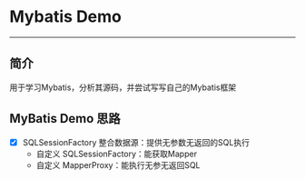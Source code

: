 # Mybatis Demo
***
## 简介
用于学习Mybatis，分析其源码，并尝试写写自己的Mybatis框架

## MyBatis Demo 思路
- [x] SQLSessionFactory 整合数据源：提供无参数无返回的SQL执行
  - 自定义 SQLSessionFactory：能获取Mapper
  - 自定义 MapperProxy：能执行无参无返回SQL